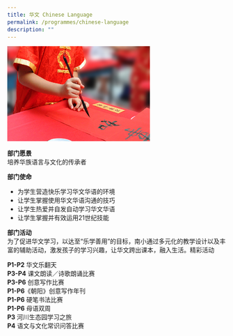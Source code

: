 ```yaml
---
title: 华文 Chinese Language
permalink: /programmes/chinese-language
description: ""
---
```

<img src="/images/program-cl-2.jpeg" 
     style="width:65%">
		 
**部门愿景**  
培养华族语言与文化的传承者

**部门使命**

*   为学生营造快乐学习华文华语的环境
*   让学生掌握使用华文华语沟通的技巧
*   让学生热爱并自发自动学习华文华语
*   让学生掌握并有效运用21世纪技能

  
**部门活动**     
为了促进华文学习，以达至“乐学善用”的目标，南小通过多元化的教学设计以及丰富的辅助活动，激发孩子的学习兴趣，让华文跨出课本，融入生活。精彩活动

**P1-P2**	华文乐翻天    
**P3-P4**	课文朗读／诗歌朗诵比赛   
**P3-P6**	创意写作比赛   
**P1-P6**《朝阳》创意写作年刊   
**P1-P6**	硬笔书法比赛   
**P1-P6**	母语双周   
**P3**	河川生态园学习之旅   
**P4**	语文与文化常识问答比赛   
